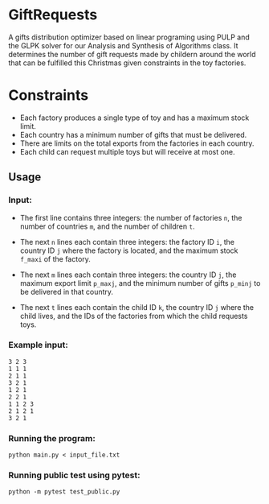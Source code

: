 # GiftRequests
A gifts distribution optimizer based on linear programing using PULP and the GLPK solver for our Analysis and Synthesis of Algorithms class.
It determines the number of gift requests made by childern around the world that can be fulfilled this Christmas given constraints in the toy factories.

# Constraints

- Each factory produces a single type of toy and has a maximum stock limit.
- Each country has a minimum number of gifts that must be delivered.
- There are limits on the total exports from the factories in each country.
- Each child can request multiple toys but will receive at most one.

## Usage

### Input:

- The first line contains three integers: the number of factories `n`, the number of countries `m`, and the number of children `t`.

-  The next `n` lines each contain three integers: the factory ID `i`, the country ID `j` where the factory is located, and the maximum stock `f_maxi` of the factory.

- The next `m` lines each contain three integers: the country ID `j`, the maximum export limit `p_maxj`, and the minimum number of gifts `p_minj` to be delivered in that country.

- The next `t` lines each contain the child ID `k`, the country ID `j` where the child lives, and the IDs of the factories from which the child requests toys.

### Example input:

```
3 2 3
1 1 1
2 1 1
3 2 1
1 2 1
2 2 1
1 1 2 3
2 1 2 1
3 2 1
```

### Running the program:

```shell
python main.py < input_file.txt
```

### Running public test using pytest:

```shell
python -m pytest test_public.py
```